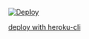 [![Deploy](https://www.herokucdn.com/deploy/button.svg)](https://heroku.com/deploy)

[deploy with heroku-cli](./heroku-cli.sh)
